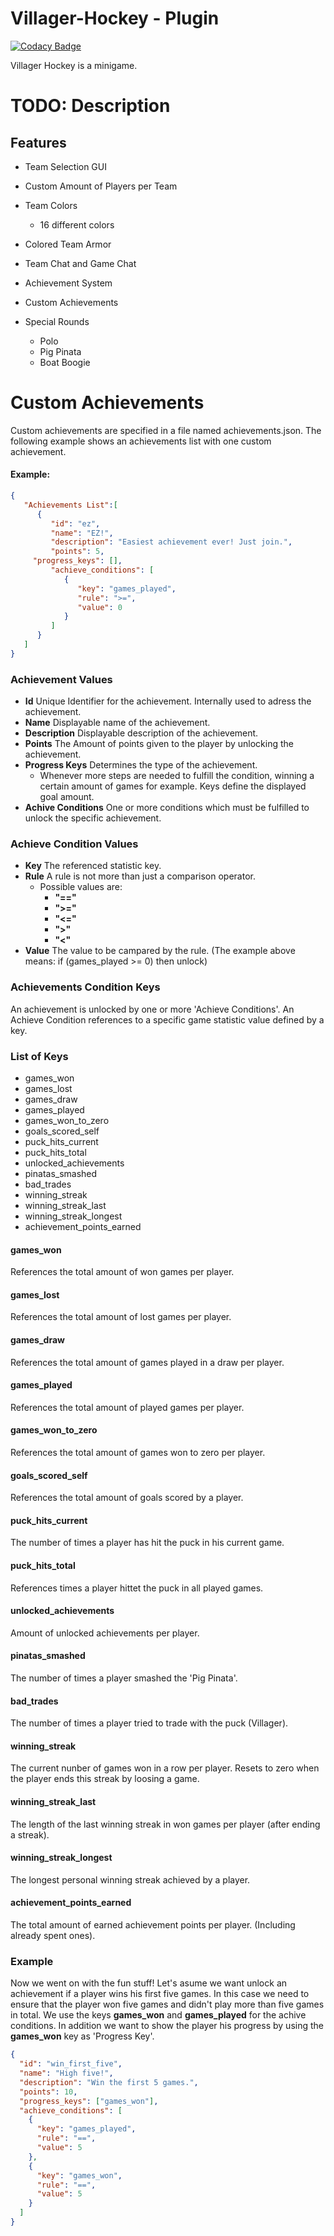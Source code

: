 # Villager-Hockey - Plugin

[![Codacy Badge](https://api.codacy.com/project/badge/Grade/b6ceaca0c2b141cfbe8b0ab792ecaaf2)](https://app.codacy.com/gh/SimonAtelier/VillagerHockey?utm_source=github.com&utm_medium=referral&utm_content=SimonAtelier/VillagerHockey&utm_campaign=Badge_Grade_Settings)

Villager Hockey is a minigame.

# TODO: Description

## Features
- Team Selection GUI
- Custom Amount of Players per Team
- Team Colors
	* 16 different colors
- Colored Team Armor
- Team Chat and Game Chat

- Achievement System
- Custom Achievements
- Special Rounds
	* Polo
	* Pig Pinata
	* Boat Boogie
	
# Custom Achievements
Custom achievements are specified in a file named achievements.json.
The following example shows an achievements list with one custom achievement.
#### Example:
```json
{
   "Achievements List":[
      {
         "id": "ez",
         "name": "EZ!",
         "description": "Easiest achievement ever! Just join.",
         "points": 5,
	 "progress_keys": [],
         "achieve_conditions": [
            {
               "key": "games_played",
               "rule": ">=",
               "value": 0
            }
         ]
      }
   ]
}
```
### Achievement Values
- **Id** Unique Identifier for the achievement. Internally used to adress the achievement. 
- **Name** Displayable name of the achievement.
- **Description** Displayable description of the achievement.
- **Points** The Amount of points given to the player by unlocking the achievement.
- **Progress Keys** Determines the type of the achievement.
	- Whenever more steps are needed to fulfill the condition, winning a certain amount of games for example. Keys define the displayed goal amount.
- **Achive Conditions** One or more conditions which must be fulfilled to unlock the specific achievement.

### Achieve Condition Values
- **Key** The referenced statistic key.
- **Rule** A rule is not more than just a comparison operator.
	- Possible values are:
		- **"=="**
		- **">="**
		- **"<="**
		- **">"**
		- **"<"**
- **Value** The value to be campared by the rule. (The example above means: if (games_played >= 0) then unlock)
		
### Achievements Condition Keys
An achievement is unlocked by one or more 'Achieve Conditions'. An Achieve Condition references to a specific game statistic value defined by a key.

### List of Keys
- games_won
- games_lost
- games_draw
- games_played
- games_won_to_zero
- goals_scored_self
- puck_hits_current
- puck_hits_total
- unlocked_achievements
- pinatas_smashed
- bad_trades
- winning_streak
- winning_streak_last
- winning_streak_longest
- achievement_points_earned

#### games_won
References the total amount of won games per player.

#### games_lost
References the total amount of lost games per player.

#### games_draw
References the total amount of games played in a draw per player.

#### games_played
References the total amount of played games per player.

#### games_won_to_zero
References the total amount of games won to zero per player.

#### goals_scored_self
References the total amount of goals scored by a player.

#### puck_hits_current
The number of times a player has hit the puck in his current game.

#### puck_hits_total
References times a player hittet the puck in all played games.

#### unlocked_achievements
Amount of unlocked achievements per player.

#### pinatas_smashed
The number of times a player smashed the 'Pig Pinata'.

#### bad_trades
The number of times a player tried to trade with the puck (Villager).

#### winning_streak
The current nunber of games won in a row per player. Resets to zero when the player ends this streak by loosing a game.

#### winning_streak_last
The length of the last winning streak in won games per player (after ending a streak).

#### winning_streak_longest
The longest personal winning streak achieved by a player.

#### achievement_points_earned
The total amount of earned achievement points per player. (Including already spent ones).

### Example
Now we went on with the fun stuff! Let's asume we want unlock an achievement if a player wins his first five games.
In this case we need to ensure that the player won five games and didn't play more than five games in total.
We use the keys **games_won** and **games_played** for the achive conditions. In addition we want to show the player his progress by using
the **games_won** key as 'Progress Key'.
```json
{
  "id": "win_first_five",
  "name": "High five!",
  "description": "Win the first 5 games.",
  "points": 10,
  "progress_keys": ["games_won"],
  "achieve_conditions": [
    {
      "key": "games_played",
      "rule": "==",
      "value": 5
    },
    {
      "key": "games_won",
      "rule": "==",
      "value": 5
    }
  ]
}
```



